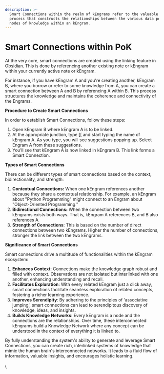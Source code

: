 ```yaml
---
description: >-
  Smart Connections within the realm of kEngrams refer to the valuable linking
  process that constructs the relationships between the various data points or
  nodes of knowledge within an kEngram.
---
```


# Smart Connections within PoK

At the very core, smart connections are created using the linking feature in Obsidian. This is done by referencing another existing note or kEngram within your currently active note or kEngram.

For instance, if you have kEngram A and you're creating another, kEngram B, where you borrow or refer to some knowledge from A, you can create a smart connection between A and B by referencing A within B. This process structures the knowledge and maintains the coherence and connectivity of the Engrams.

**Procedure to Create Smart Connections**

In order to establish Smart Connections, follow these steps:

1. Open kEngram B where kEngram A is to be linked.
2. At the appropriate junction, type \[\[ and start typing the name of kEngram A. As you type, you will see suggestions popping up. Select Engram A from these suggestions.
3. You'll see that kEngram A is now linked in kEngram B. This link forms a Smart Connection.

**Types of Smart Connections**

There can be different types of smart connections based on the context, bidirectionality, and strength:

1. **Contextual Connections:** When one kEngram references another because they share a contextual relationship. For example, an kEngram about "Python Programming" might connect to an Engram about "Object-Oriented Programming."
2. **Bidirectional Connections:** When the connection between two kEngrams exists both ways. That is, kEngram A references B, and B also references A.
3. **Strength of Connections:** This is based on the number of direct connections between two kEngrams. Higher the number of connections, stronger the link between the two kEngrams.

**Significance of Smart Connections**

Smart connections drive a multitude of functionalities within the kEngram ecosystem:

1. **Enhances Context**: Connections make the knowledge graph robust and filled with context. Observations are not isolated but interlinked with one another, enhancing understanding and recall.
2. **Facilitates Exploration**: With every related kEngram just a click away, smart connections facilitate seamless exploration of related concepts, fostering a richer learning experience.
3. **Improves Serendipity**: By adhering to the principles of 'associative jumping', smart connections can lead to serendipitous discovery of knowledge, ideas, and insights.
4. **Builds Knowledge Networks**: Every kEngram is a node and the connections are the relationships. Over time, these interconnected kEngrams build a Knowledge Network where any concept can be understood in the context of everything it is linked to.

By fully understanding the system's ability to generate and leverage Smart Connections, you can create rich, interlinked systems of knowledge that mimic the human brain's interconnected networks. It leads to a fluid flow of information, valuable insights, and encourages holistic learning.

####

\
